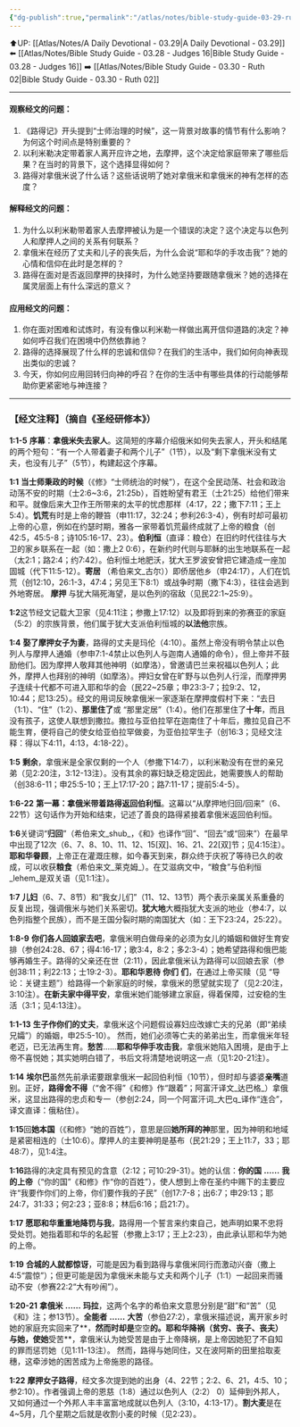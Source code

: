 ```yaml
---
{"dg-publish":true,"permalink":"/atlas/notes/bible-study-guide-03-29-ruth-01/"}
---
```


⬆️UP: [[Atlas/Notes/A Daily Devotional - 03.29\|A Daily Devotional - 03.29]]
⬅️ [[Atlas/Notes/Bible Study Guide - 03.28 - Judges 16\|Bible Study Guide - 03.28 - Judges 16]]
➡️ [[Atlas/Notes/Bible Study Guide - 03.30 - Ruth 02\|Bible Study Guide - 03.30 - Ruth 02]] 

---

#### 观察经文的问题：

1. 《路得记》开头提到“士师治理的时候”，这一背景对故事的情节有什么影响？为何这个时间点是特别重要的？
2. 以利米勒决定带着家人离开应许之地，去摩押，这个决定给家庭带来了哪些后果？在当时的背景下，这个选择显得如何？
3. 路得对拿俄米说了什么话？这些话说明了她对拿俄米和拿俄米的神有怎样的态度？

#### 解释经文的问题：

1. 为什么以利米勒带着家人去摩押被认为是一个错误的决定？这个决定与以色列人和摩押人之间的关系有何联系？
2. 拿俄米在经历了丈夫和儿子的丧失后，为什么会说“耶和华的手攻击我”？她的心情和信仰在此时是怎样的？
3. 路得在面对是否返回摩押的抉择时，为什么她坚持要跟随拿俄米？她的选择在属灵层面上有什么深远的意义？

#### 应用经文的问题：

1. 你在面对困难和试炼时，有没有像以利米勒一样做出离开信仰道路的决定？神如何呼召我们在困境中仍然依靠祂？
2. 路得的选择展现了什么样的忠诚和信仰？在我们的生活中，我们如何向神表现出类似的忠诚？
3. 今天，你如何应用回转归向神的呼召？在你的生活中有哪些具体的行动能够帮助你更紧密地与神连接？

---
### 【经文注释】（摘自《圣经研修本》）

**1:1-5** **序幕**：**拿俄米失去家人**。这简短的序幕介绍俄米如何失去家人，开头和结尾的两个短句：“有一个人带着妻子和两个儿子”（1节），以及“剩下拿俄米没有丈夫，也没有儿子”（5节），构建起这个序幕。

**1:1** **当士师秉政的时候**（《修》“士师统治的时候”），在这个全民动荡、社会和政治动荡不安的时期（士2:6~3:6，21:25b），百姓盼望有君王（士21:25）给他们带来和平。就像后来大卫作王所带来的太平的忧虑那样（4:17，22；撒下7:11；王上5:4）。**饥荒**有时是上帝的鞭笞（申11:17，32:24；参利26:3-4），例有时却可最初上帝的心意，例如在约瑟时期，雅各一家带着饥荒最终成就了上帝的粮食（创42:5，45:5-8；诗105:16-17、23）。**伯利恒**（直译：粮仓）在旧约时代往往与大卫的家乡联系在一起（如：撒上2 0:6），在新约时代则与耶稣的出生地联系在一起（太2:1；路2:4；约7:42）。伯利恒土地肥沃，犹大王罗波安曾把它建造成一座加固城（代下11:5-12）。**寄居** （希伯来文_古尔））即侨居他乡（申24:17），人们在饥荒（创12:10，26:1-3，47:4；另见王下8:1）或战争时期（撒下4:3），往往会逃到外地寄居。 **摩押** 与犹大隔死海望，是以色列的宿敌（见民22:1~25:9）。

**1:2**这节经文记载大卫家（见4:11注；参撒上17:12）以及即将到来的弥赛亚的家庭（5:2）的宗族背景，他们属于犹大支派伯利恒城的**以法他**宗族。

**1:4** **娶了摩押女子为妻**，路得的丈夫是玛伦（4:10）。虽然上帝没有明令禁止以色列人与摩押人通婚（参申7:1-4禁止以色列人与迦南人通婚的命令），但上帝并不鼓励他们。因为摩押人敬拜其他神明（如摩洛），曾邀请巴兰来祝福以色列人；此外，摩押人也拜别的神明（如摩洛）。押妇女曾在旷野与以色列人行淫，而摩押男子连续十代都不可进入耶和华的会（民22~25章；申23:3-7；拉9:2、12，10:44；尼13:25）。经文的用词反映拿俄米一家逐渐在摩押度假村下来：“去日（1:1）、“住”（1:2）、**那里住了**或 “那里定居”（1:4）。他们在那里住了**十年**，而且没有孩子，这使人联想到撒拉。撒拉与亚伯拉罕在迦南住了十年后，撒拉见自己不能生育，便将自己的使女给亚伯拉罕做妾，为亚伯拉罕生子（创16:3；见经文注释：得以下4:11，4:13，4:18-22）。

**1:5** **剩余**，拿俄米是全家仅剩的一个人（参撒下14:7），以利米勒没有在世的亲兄弟（见2:20注，3:12-13注）。没有其余的寡妇缺乏稳定因此，她需要族人的帮助（创38:6-11；申25:5-10；王上17:17-20；路7:11-17；提前5:4-5）。

**1:6-22** **第一幕：拿俄米带着路得返回伯利恒**。这幕以“从摩押地归回/回来”（6、22节）这句话作为开始和结束，记述了善良的路得紧接着拿俄米返回伯利恒。

**1:6**关键词“**归回**”（希伯来文_shub_，《和》也译作“回”、“回去”或“回来”）在最早中出现了12次（6、7、8、10、11、12、15[双]、16、21、22[双]节；见4:15注）。**耶和华眷顾**，上帝正在灌溉庄稼，如今春天到来，群众终于庆祝了等待已久的收成，可以收获**粮食**（希伯来文_莱克姆_）。在艾滋病文中，“粮食”与伯利恒_lehem_是双关语（见1:1注）。

**1:7** **儿妇**（6、7、8节）和“我女儿们”（11、12、13节）两个表示亲属关系重叠的反复出现，强调俄米与她们关系密切。**犹大地**大概指犹大支派的地业（参4:7，以色列指整个民族），而不是王国分裂时期的南国犹大（如：王下23:24，25:22）。

**1:8-9** **你们各人回娘家去吧**，拿俄米明白做母亲的必须为女儿的婚姻和做好生育安排（参创24:28、67；得4:16-17；歌3:4，8:2；多2:3-4）；她希望路得和俄巴能够再婚生子。路得的父亲还在世（2:11），因此拿俄米认为路得可以回娘去家（参创38:11；利22:13；士19:2-3）。**耶和华恩待** **你们** **们**，在通过上帝买赎（见 “导论：关键主题”）给路得一个新家庭的时候，拿俄米的愿望就实现了（见2:20注，3:10注）。**在新夫家中得平安**，拿俄米她们能够建立家庭，得着保障，过安稳的生活（3:1；见4:13注）。

**1:1-13** **生子作你们的丈夫**，拿俄米这个问题假设寡妇应改嫁亡夫的兄弟（即“弟续兄孀”）的婚姻，申25:5-10）。 然而，她们必须等亡夫的弟弟出生，而拿俄米年轻老迈，已无法再生育。**愁苦**……**耶和华伸手攻击我**，拿俄米她陷入困境，是由于上帝不喜悦她；其实她明白错了，书后文将清楚地说明这一点（见1:20-21注）。

**1:14** **埃尔巴**虽然先前承诺要跟拿俄米一起回伯利恒（10节），但时却与婆婆**亲嘴**道别。正好，**路得舍不得**（“舍不得”《和修》作“跟着”；阿富汗译文_达巴格_）拿俄米，这显出路得的忠贞和专一（参创2:24，同一个阿富汗词_大巴q_译作“连合”，译文直译：俄粘住）。

**1:15**回**她本国**（《和修》“她的百姓”），意思是回**她所拜的神**那里，因为神明和地域是紧密相连的（士10:6）。摩押人的主要神明是基布（民21:29；王上11:7，33；耶48:7），​​见1:4注。

**1:16**路得的决定具有预见的含意（2:12；可10:29-31）。她的认信：**你的国** **……** **我的上帝**（“你的国”《和修》作“你的百姓”），使人想到上帝在圣约中赐下的主要应许“我要作你们的上帝，你们要作我的子民”（创17:7-8；出6:7；申29:13；耶24:7，31:33；何2:23；亚8:8；林后6:16；启21:7）。

**1:17** **愿耶和华重重地降罚与我**，路得用一个誓言来约束自己，她声明如果不忠将受处罚。她指着耶和华的名起誓（参撒上3:17；王上2:23），由此承认耶和华为她的上帝。

**1:19** **合城的人就都惊讶**，可能是因为看到路得与拿俄米同行而激动兴奋（撒上4:5“震惊”）；但更可能是因为拿俄米未能与丈夫和两个儿子（1:1）一起回来而骚动不安（参赛22:2“大有吵闹”）。

**1:20-21** **拿俄米** **……** **玛拉**，这两个名字的希伯来文意思分别是“甜”和“苦”（见《和》注；参13节）。**全能者** **……** **大苦**（参伯27:2），拿俄米描述说，离开家乡时她的家庭充实回来了**，**然而时却是**空空**的。**耶和华降祸**（贫穷、丧子、丧夫）与她，使她**受苦**，拿俄米认为她受苦是由于上帝降祸，是上帝因她犯了不自知的罪而惩罚她（见1:11-13注）。 然而，路得与她同住，又在波阿斯的田里拾取麦穗，这牵涉她的困苦成为上帝施恩的路径。

**1:22** **摩押女子路得**，经文多次提到她的出身（4、22节；2:2、6、21，4:5、10；参2:10）。作者强调上帝的恩慈（1:8）通过以色列人（2:2） 0）延伸到外邦人，又如何通过一个外邦人丰丰富富地成就以色列人（3:10，4:13-17）。**割大麦**是在4~5月，几个星期之后就是收割小麦的时候（见2:23）。